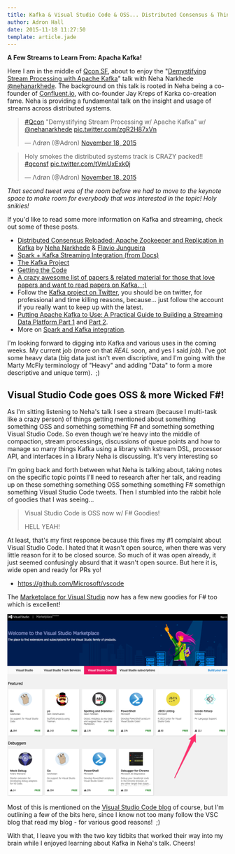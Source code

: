 ```yaml
---
title: Kafka & Visual Studio Code & OSS... Distributed Consensus & Things to Learn
author: Adron Hall
date: 2015-11-18 11:27:50
template: article.jade
---
```

**A Few Streams to Learn From: Apacha Kafka!**

Here I am in the middle of <a href="https://qconsf.com/" target="_blank" rel="noopener noreferrer">Qcon SF</a>, about to enjoy the "<a href="https://qconsf.com/sf2015/presentation/demystifying-large-scale-stream-processing" target="_blank" rel="noopener noreferrer">Demystifying Stream Processing with Apache Kafka</a>" talk with Neha Narkhede <a href="https://twitter.com/nehanarkhede" target="_blank" rel="noopener noreferrer">@nehanarkhede</a>. The background on this talk is rooted in Neha being a co-founder of <a href="http://www.confluent.io/" target="_blank" rel="noopener noreferrer">Confluent.io</a>, with co-founder Jay Kreps of Karka co-creation fame. Neha is providing a fundamental talk on the insight and usage of streams across distributed systems.

<blockquote class="twitter-tweet" data-lang="en"><p lang="de" dir="ltr"><a href="https://twitter.com/hashtag/Qcon?src=hash">#Qcon</a> &quot;Demystifying Stream Processing w/ Apache Kafka&quot; w/ <a href="https://twitter.com/nehanarkhede">@nehanarkhede</a> <a href="https://t.co/zgR2H87xVn">pic.twitter.com/zgR2H87xVn</a></p>&mdash; Λdrøn (@Adron) <a href="https://twitter.com/Adron/status/667053052029829121">November 18, 2015</a></blockquote>
<script async src="//platform.twitter.com/widgets.js" charset="utf-8"></script>

<span class="more"></span>

<blockquote class="twitter-tweet" data-lang="en"><p lang="en" dir="ltr">Holy smokes the distributed systems track is CRAZY packed!! <a href="https://twitter.com/hashtag/qconsf?src=hash">#qconsf</a> <a href="https://t.co/tVmUxExk0j">pic.twitter.com/tVmUxExk0j</a></p>&mdash; Λdrøn (@Adron) <a href="https://twitter.com/Adron/status/667045151659790336">November 18, 2015</a></blockquote>
<script async src="//platform.twitter.com/widgets.js" charset="utf-8"></script>

<em>That second tweet was of the room before we had to move to the keynote space to make room for everybody that was interested in the topic! Holy snikies!</em>

If you'd like to read some more information on Kafka and streaming, check out some of these posts.
<ul>
	<li><a href="http://www.confluent.io/blog/distributed-consensus-reloaded-apache-zookeeper-and-replication-in-kafka" target="_blank" rel="noopener noreferrer">Distributed Consensus Reloaded: Apache Zookeeper and Replication in Kafka</a> by <a href="https://twitter.com/nehanarkhede" target="_blank" rel="noopener noreferrer">Neha Narkhede</a> & <a href="https://twitter.com/fpjunqueira" target="_blank" rel="noopener noreferrer">Flavio Jungueira</a></li>
	<li><a href="http://spark.apache.org/docs/latest/streaming-kafka-integration.html" target="_blank" rel="noopener noreferrer">Spark + Kafka Streaming Integration (from Docs)</a></li>
	<li><a href="http://kafka.apache.org/" target="_blank" rel="noopener noreferrer">The Kafka Project</a></li>
	<li><a href="http://kafka.apache.org/code.html" target="_blank" rel="noopener noreferrer">Getting the Code</a></li>
	<li><a href="https://cwiki.apache.org/confluence/display/KAFKA/Kafka+papers+and+presentations" target="_blank" rel="noopener noreferrer">A crazy awesome list of papers & related material for those that love papers and want to read papers on Kafka.  ;)</a></li>
	<li>Follow the <a href="https://twitter.com/apachekafka" target="_blank" rel="noopener noreferrer">Kafka project on Twitter</a>, you should be on twitter, for professional and time killing reasons, because... just follow the account if you really want to keep up with the latest.</li>
	<li><a href="http://www.confluent.io/blog/stream-data-platform-1/" target="_blank" rel="noopener noreferrer">Putting Apache Kafka to Use: A Practical Guide to Building a Streaming Data Platform Part 1</a> and <a href="http://www.confluent.io/blog/stream-data-platform-2/" target="_blank" rel="noopener noreferrer">Part 2</a>.</li>
	<li>More on <a href="http://www.michael-noll.com/blog/2014/10/01/kafka-spark-streaming-integration-example-tutorial/" target="_blank" rel="noopener noreferrer">Spark and Kafka integration</a>.</li>
</ul>
I'm looking forward to digging into Kafka and various uses in the coming weeks. My current job (more on that <em>REAL</em> soon, and yes I said <em>job</em>). I've got some heavy data (big data just isn't even discriptive, and I'm going with the Marty McFly terminology of "Heavy" and adding "Data" to form a more descriptive and unique term).  ;)
<h2>Visual Studio Code goes OSS & more Wicked F#!</h2>
As I'm sitting listening to Neha's talk I see a stream (because I multi-task like a crazy person) of things getting mentioned about something something OSS and something something F# and something something Visual Studio Code. So even though we're heavy into the middle of compaction, stream processings, discussions of queue points and how to manage so many things Kafka using a library with kstream DSL, processor API, and interfaces in a library Neha is discussing. It's very interesting so

I'm going back and forth between what Neha is talking about, taking notes on the specific topic points I'll need to research after her talk, and reading up on these something something OSS something something F# somethign something Visual Studio Code tweets. Then I stumbled into the rabbit hole of goodies that I was seeing...
<blockquote>Visual Studio Code is OSS now w/ F# Goodies!

HELL YEAH!</blockquote>
At least, that's my first response because this fixes my #1 complaint about Visual Studio Code. I hated that it wasn't open source, when there was very little reason for it to be closed source. So much of it was open already, it just seemed confusingly absurd that it wasn't open source. But here it is, wide open and ready for PRs yo!
<ul>
	<li><a href="https://github.com/Microsoft/vscode" target="_blank" rel="noopener noreferrer">https://github.com/Microsoft/vscode</a></li>
</ul>
The <a href="https://marketplace.visualstudio.com/#VSCode" target="_blank" rel="noopener noreferrer">Marketplace for Visual Studio</a> now has a few new goodies for F# too which is excellent!

![Ionide](ionide.png)

Most of this is mentioned on the <a href="https://wakatime.com/blog/27-visual-studio-code-extensions" target="_blank" rel="noopener noreferrer">Visual Studio Code blog</a> of course, but I'm outlining a few of the bits here, since I know not too many follow the VSC blog that read my blog - for various good reasons!  ;)

With that, I leave you with the two key tidbits that worked their way into my brain while I enjoyed learning about Kafka in Neha's talk. Cheers!
